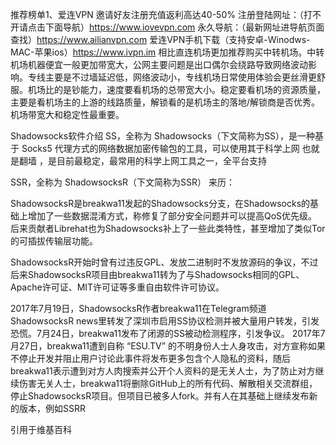 推荐榜单1、爱连VPN 邀请好友注册充值返利高达40-50% 
注册登陆网址：（打不开请点击下面导航）https://www.iovevpn.com
永久导航：（最新网址进导航页面查找）https://www.ailianvpn.com
爱连VPN手机下载（支持安卓-Winodws-MAC-苹果ios）https://www.ivpn.im
相比直连机场更加推荐购买中转机场。中转机场机器便宜一般更加带宽大，公网主要问题是出口偶尔会绕路导致网络波动影响。专线主要是不过墙延迟低，网络波动小，专线机场日常使用体验会更丝滑更舒服。机场比的是钞能力，速度要看机场的总带宽大小。稳定要看机场的资源质量，主要是看机场主的上游的线路质量，解锁看的是机场主的落地/解锁商是否优秀。机场带宽大和稳定性最重要。

Shadowsocks软件介绍
SS，全称为 Shadowsocks（下文简称为SS），是一种基于 Socks5 代理方式的网络数据加密传输包的工具，可以使用其于科学上网 也就是翻墙 ，是目前最稳定，最常用的科学上网工具之一，全平台支持

SSR，全称为 ShadowsocksR（下文简称为SSR） 来历：

ShadowsocksR是breakwa11发起的Shadowsocks分支，在Shadowsocks的基础上增加了一些数据混淆方式，称修复了部分安全问题并可以提高QoS优先级。后来贡献者Librehat也为Shadowsocks补上了一些此类特性，甚至增加了类似Tor的可插拔传输层功能。

ShadowsocksR开始时曾有过违反GPL、发放二进制时不发放源码的争议，不过后来ShadowsocksR项目由breakwa11转为了与Shadowsocks相同的GPL、Apache许可证、MIT许可证等多重自由软件许可协议。

2017年7月19日，ShadowsocksR作者breakwa11在Telegram频道ShadowsocksR news里转发了深圳市启用SS协议检测并被大量用户转发，引发恐慌。7月24日，breakwa11发布了闭源的SS被动检测程序，引发争议。 2017年7月27日，breakwa11遭到自称 “ESU.TV” 的不明身份人士人身攻击，对方宣称如果不停止开发并阻止用户讨论此事件将发布更多包含个人隐私的资料，随后breakwa11表示遭到对方人肉搜索并公开个人资料的是无关人士，为了防止对方继续伤害无关人士，breakwa11将删除GitHub上的所有代码、解散相关交流群组，停止ShadowsocksR项目。但项目已被多人fork。并有人在其基础上继续发布新的版本，例如SSRR

引用于维基百科

使用教程（以SS为例，SSR差不多）
（具体信息的订阅地址）右击小飞机，打开服务器-编辑服务器，输入服务器信息即可。
（图片二维码的订阅地址）右击小飞机，打开服务器-扫描屏幕上的二维码，服务器信息自动导入。
（长链接的订阅地址）右击小飞机，打开服务器-从剪切板导入URL，服务器信息自动导入。
Shadowsocks 节点获取
机场请看下面的免费机场、付费机场（机场里就是节点）
Windows、MacOS、Android、iOS客户端
客户端使用教程 需要搭配 机场 使用

客户端名称	支持系统	最后更新时间
Pandora-Box	Windows、MacOS、Linux	2024
mihomo-party	Windows、MacOS、Linux	2024
karing：兼容 Clash、V2ray/V2fly、Sing-box、Shadowsocks、Sub、Github 订阅	Win、Mac、Android、iOS	2024
sing-box	MacOS、iOS（需要美区账号：Apple Store注册外国Apple ID教程）、Android	2024
Hiddify（官网地址）：全面的协议支持：Vless、Vmess、Reality、TUIC、Wireguard、Hysteria、SSH；多种订阅链接和配置文件格式支持： Sing-box、V2ray、Clash、Clash meta	Windows、MacOS、Linux、Android、iOS	2024
其他	
OneClick	安卓、iOS	2022
Clash👍🏻	安卓	2022
ClashMetaForAndroid	Android	2024
Surfboard	Android	2023
Wrap+：Cloudflare 公司开发的，教程：Warp+ 24PB 无限流量密钥	Windows、MacOS、Linux、安卓、iOS	2023
iOS系统
客户端名称	支持系统	最后更新时间
Shadowrocket（小火箭）在线安装、App Store：收费（$2.99)，美区（点击购买小火箭永久账号）👍	iOS、Apple TV	2024
Quantumult X on the App Store：收费（$7.99），美区（点击购买Quantumult X永久账号）	MacOS、iOS、Apple TV	2024
Loon on the App Store：收费（$5.99），美区	iOS、Apple TV	2024
Stash on the App Store：收费（$3.99），美区	iOS、Apple TV	2024
Choc on the App Store：收费（$2.99），美区	iOS	2022
Surge：收费（$49.99），美区	MacOS、iOS	2024
OneClick	安卓、iOS	2022
Wrap+：Cloudflare 公司开发的，教程：Warp+ 24PB 无限流量密钥	Windows、MacOS、Linux、安卓、iOS	2023
Clash系列
Clash 是一款开源的跨平台代理工具，主要用于帮助用户科学上网。它支持多种代理协议，包括 Shadowsocks、V2Ray、Trojan 等，用户可以根据自己的需求选择合适的协议进行配置。同时支持 Windows、macOS、Linux、Android 和 iOS 等多种操作系统。本站收集网络最新各平台 Clash 下载的客户端。

客户端名称	支持系统	最后更新时间
clash-verge新版👍🏻（新版下载地址）	Windows、MacOS、Linux	2024
clash-nyanpasu	Windows、MacOS、Linux	2024
GUI.for.Clash	Win、Linux	2024
FlClash	Windows、MacOS、Linux、Android	2024
mihomo-party	Windows、MacOS、Linux	2024
ClashX Pro👍🏻	MacOS	2023
Clash(已删库：20231103)、Clash汉化包、备份版本：0.20.39、备份、clash for windows 中文汉化备份、clash_for_windows_pkg	Windows	2022
clash-verge（clash暂时替代品【老版已停更】）、	Windows、MacOS、Linux	2023
clashN	Win	2023
Fclash（20231102只读，没有Release安装包）	Windows、MacOS、Android	2023
Clash Nyanpasu	Windows、MacOS、Linux	2023
clash-for-flutter	Windows、MacOS、Linux	2023
Clashy	Windows、MacOS、Ubuntu	2022
ClashPro	Windows、MacOS、iOS	2023
clashX	MacOS	2022
ClashDotNetFramework	Windows、Linux	2021
clash-rules：🦄️ 🎃 👻 Clash Premium 规则集(RULE-SET)，兼容 ClashX Pro、Clash for Windows 等基于 Clash Premium 内核的客户端。
V2Ray系列
客户端名称	支持系统	最后更新时间
V2RayN	Windows	2024
V2RayW	Windows	2019
v2rayNG	Android	2022
V2Ray-Desktop	Windows、MacOS、Linux	2022
V2rayU	MacOS	2021
SS系列（shadowsocks）
客户端名称	支持系统	最后更新时间
shadowsocks-windows	Windows	2022
shadowsocks-android	Android	2023
ShadowsocksX-NG	MacOS	2019
shadowsocksr(SSR)	Windows	2019

什么是VPN？
VPN（虚拟专用网络）是一种技术，通过加密用户的网络连接来保护其在线隐私和数据安全。它允许用户安全地访问互联网，尤其是在公共Wi-Fi网络下。随着网络安全问题的日益严重，VPN的使用变得越来越普遍。

VPN的基本功能
保护隐私：VPN能够隐藏用户的真实IP地址，防止第三方追踪用户的在线活动。

绕过地理限制：很多在线服务在特定地区受到限制，使用VPN可以让用户访问这些受限内容。

安全访问公共网络：在咖啡店、机场等公共场所使用Wi-Fi时，VPN能够加密数据传输，降低信息被窃取的风险。

好用的VPN推荐
选择一款好用的VPN至关重要。市面上有许多VPN服务，以下是一些推荐的选项：

NordVPN：以强大的安全性和快速的连接速度著称，支持多平台使用。
ExpressVPN：提供出色的隐私保护和稳定的连接速度，适合需要频繁访问国际网站的用户。
Surfshark：性价比高，支持无限设备连接，适合家庭用户。
VPN账号与密码
使用VPN时，用户通常需要一个账号和密码来进行身份验证。这些凭证一般在注册VPN服务时由提供商提供。确保妥善保存这些信息，以便随时连接VPN。

代理VPN与VPN代理
代理VPN：指通过代理服务器进行VPN连接，这种方式可能在速度和隐私保护上有所妥协。
VPN代理：是将VPN功能与代理服务结合的技术，可以帮助用户隐藏IP地址，但并不具备VPN的全部安全特性。
VPN IP与IP VPN
VPN IP：指用户通过VPN连接后所获得的虚拟IP地址。这个IP地址与用户的真实IP地址不同，可以用于访问被封锁的网站。
IP VPN：是一种专门用于企业网络的VPN技术，主要用于安全的远程访问和数据传输。
路由器VPN设置
在路由器上设置VPN，可以让家庭或办公室内的所有设备都通过VPN安全上网。设置过程通常包括：

登录路由器管理界面：在浏览器中输入路由器的IP地址，输入管理员账号和密码进行登录。

找到VPN设置选项：不同品牌的路由器可能有所不同，找到“VPN”或“VPN设置”的选项。

输入VPN信息：根据VPN提供商的要求，填写服务器地址、账号、密码等信息。

保存并连接：完成设置后，保存配置并重启路由器，确保VPN连接正常。

如何使用VPN
使用VPN的步骤相对简单，以下是一般流程：

选择VPN服务：根据自己的需求选择合适的VPN服务。

下载应用：在设备上下载对应的VPN应用，支持的平台包括Windows、macOS、iOS和Android等。

注册账号：根据服务提供商的要求注册账号并获取登录凭证。

登录应用：打开VPN应用，输入账号和密码进行登录。

选择服务器：在应用中选择一个合适的服务器位置，以获取最佳连接体验。

连接VPN：点击连接按钮，完成后就可以安全上网了。

总结
VPN是一种强大的网络安全工具，可以有效保护用户的隐私和数据安全。通过选择合适的VPN服务、正确设置VPN账号与密码、了解代理VPN与IP VPN的区别，用户可以充分利用VPN技术。无论是在家、办公室还是在公共场所，VPN都能为你的网络安全保驾护航。
